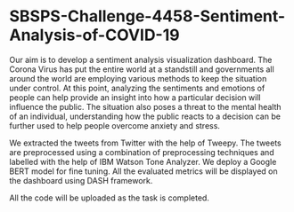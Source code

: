 # SBSPS-Challenge-4458-Sentiment-Analysis-of-COVID-19

Our aim is to develop a sentiment analysis visualization dashboard. The Corona Virus has put the entire world at a standstill and governments all around the world are employing various methods to keep the situation under control. At this point, analyzing the sentiments and emotions of people can help provide an insight into how a particular decision will influence the public. The situation also poses a threat to the mental health of an individual, understanding how the public reacts to a decision can be further used to help people overcome anxiety and stress. 

We extracted the tweets from Twitter with the help of Tweepy. The tweets are preprocessed using a combination of preprocessing techniques and labelled with the help of IBM Watson Tone Analyzer. We deploy a Google BERT model for fine tuning. All the evaluated metrics will be displayed on the dashboard using DASH framework.

All the code will be uploaded as the task is completed. 
